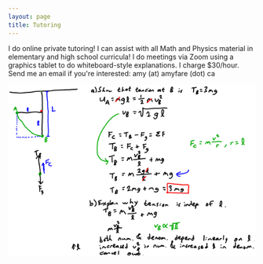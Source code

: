 ```yaml
---
layout: page
title: Tutoring
---
```


I do online private tutoring! I can assist with all Math and Physics material in elementary and high school curricula! I do meetings via Zoom using a graphics tablet to do whiteboard-style explanations. I charge $30/hour. Send me an email if you're interested: amy (at) amyfare (dot) ca

![Whiteboard-style explanation sample](whiteboard_sample.png)
